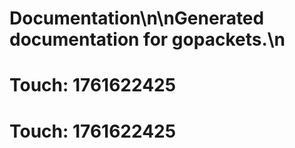 # Documentation\n\nGenerated documentation for gopackets.\n

# Touch: 1761622425

# Touch: 1761622425
